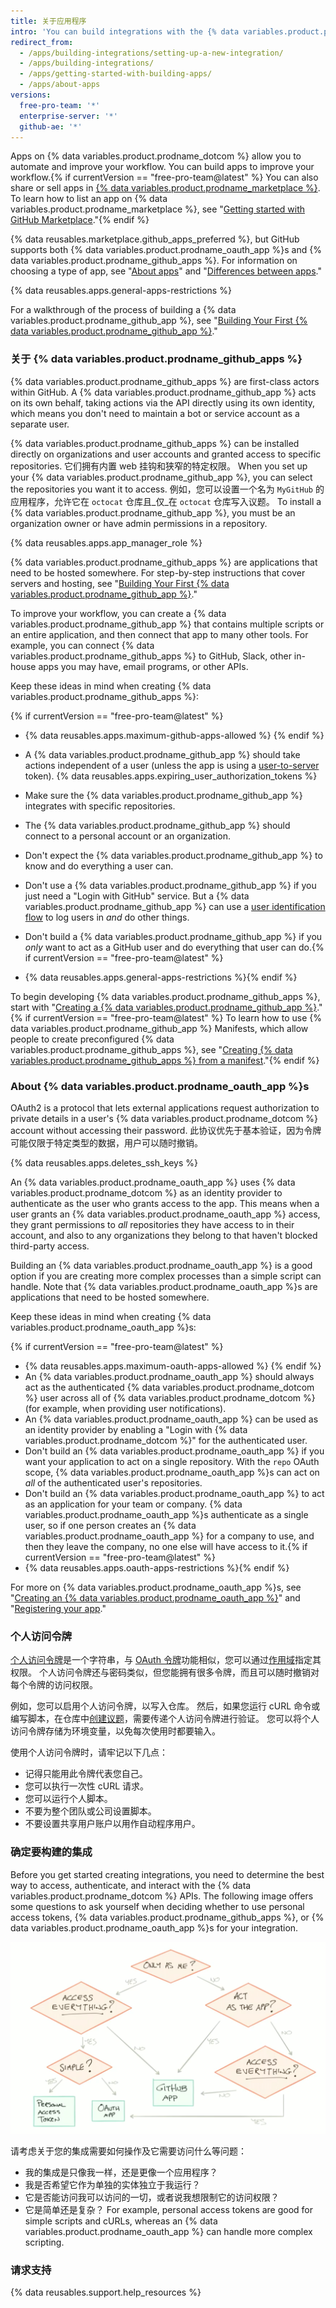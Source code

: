 ```yaml
---
title: 关于应用程序
intro: 'You can build integrations with the {% data variables.product.prodname_dotcom %} APIs to add flexibility and reduce friction in your own workflow.{% if currentVersion == "free-pro-team@latest" %} You can also share integrations with others on [{% data variables.product.prodname_marketplace %}](https://github.com/marketplace).{% endif %}'
redirect_from:
  - /apps/building-integrations/setting-up-a-new-integration/
  - /apps/building-integrations/
  - /apps/getting-started-with-building-apps/
  - /apps/about-apps
versions:
  free-pro-team: '*'
  enterprise-server: '*'
  github-ae: '*'
---
```


Apps on {% data variables.product.prodname_dotcom %} allow you to automate and improve your workflow. You can build apps to improve your workflow.{% if currentVersion == "free-pro-team@latest" %} You can also share or sell apps in [{% data variables.product.prodname_marketplace %}](https://github.com/marketplace). To learn how to list an app on {% data variables.product.prodname_marketplace %}, see "[Getting started with GitHub Marketplace](/marketplace/getting-started/)."{% endif %}

{% data reusables.marketplace.github_apps_preferred %}, but GitHub supports both {% data variables.product.prodname_oauth_app %}s and {% data variables.product.prodname_github_apps %}. For information on choosing a type of app, see "[About apps](/apps/about-apps/)" and "[Differences between apps](/apps/differences-between-apps/)."

{% data reusables.apps.general-apps-restrictions %}

For a walkthrough of the process of building a {% data variables.product.prodname_github_app %}, see "[Building Your First {% data variables.product.prodname_github_app %}](/apps/building-your-first-github-app)."

### 关于 {% data variables.product.prodname_github_apps %}

{% data variables.product.prodname_github_apps %} are first-class actors within GitHub. A {% data variables.product.prodname_github_app %} acts on its own behalf, taking actions via the API directly using its own identity, which means you don't need to maintain a bot or service account as a separate user.

{% data variables.product.prodname_github_apps %} can be installed directly on organizations and user accounts and granted access to specific repositories. 它们拥有内置 web 挂钩和狭窄的特定权限。 When you set up your {% data variables.product.prodname_github_app %}, you can select the repositories you want it to access. 例如，您可以设置一个名为 `MyGitHub` 的应用程序，允许它在 `octocat` 仓库且_仅_在 `octocat` 仓库写入议题。 To install a {% data variables.product.prodname_github_app %}, you must be an organization owner or have admin permissions in a repository.

{% data reusables.apps.app_manager_role %}

{% data variables.product.prodname_github_apps %} are applications that need to be hosted somewhere. For step-by-step instructions that cover servers and hosting, see "[Building Your First {% data variables.product.prodname_github_app %}](/apps/building-your-first-github-app)."

To improve your workflow, you can create a {% data variables.product.prodname_github_app %} that contains multiple scripts or an entire application, and then connect that app to many other tools. For example, you can connect {% data variables.product.prodname_github_apps %} to GitHub, Slack, other in-house apps you may have, email programs, or other APIs.

Keep these ideas in mind when creating {% data variables.product.prodname_github_apps %}:

{% if currentVersion == "free-pro-team@latest" %}
* {% data reusables.apps.maximum-github-apps-allowed %} {% endif %}
* A {% data variables.product.prodname_github_app %} should take actions independent of a user (unless the app is using a [user-to-server](/apps/building-github-apps/identifying-and-authorizing-users-for-github-apps#user-to-server-requests) token). {% data reusables.apps.expiring_user_authorization_tokens %}

* Make sure the {% data variables.product.prodname_github_app %} integrates with specific repositories.
* The {% data variables.product.prodname_github_app %} should connect to a personal account or an organization.
* Don't expect the {% data variables.product.prodname_github_app %} to know and do everything a user can.
* Don't use a {% data variables.product.prodname_github_app %} if you just need a "Login with GitHub" service. But a {% data variables.product.prodname_github_app %} can use a [user identification flow](/apps/building-github-apps/identifying-and-authorizing-users-for-github-apps/) to log users in _and_ do other things.
* Don't build a {% data variables.product.prodname_github_app %} if you _only_ want to act as a GitHub user and do everything that user can do.{% if currentVersion == "free-pro-team@latest" %}
* {% data reusables.apps.general-apps-restrictions %}{% endif %}

To begin developing {% data variables.product.prodname_github_apps %}, start with "[Creating a {% data variables.product.prodname_github_app %}](/apps/building-github-apps/creating-a-github-app/)."{% if currentVersion == "free-pro-team@latest" %} To learn how to use {% data variables.product.prodname_github_app %} Manifests, which allow people to create preconfigured {% data variables.product.prodname_github_apps %}, see "[Creating {% data variables.product.prodname_github_apps %} from a manifest](/apps/building-github-apps/creating-github-apps-from-a-manifest/)."{% endif %}

### About {% data variables.product.prodname_oauth_app %}s

OAuth2 is a protocol that lets external applications request authorization to private details in a user's {% data variables.product.prodname_dotcom %} account without accessing their password. 此协议优先于基本验证，因为令牌可能仅限于特定类型的数据，用户可以随时撤销。

{% data reusables.apps.deletes_ssh_keys %}

An {% data variables.product.prodname_oauth_app %} uses {% data variables.product.prodname_dotcom %} as an identity provider to authenticate as the user who grants access to the app. This means when a user grants an {% data variables.product.prodname_oauth_app %} access, they grant permissions to _all_ repositories they have access to in their account, and also to any organizations they belong to that haven't blocked third-party access.

Building an {% data variables.product.prodname_oauth_app %} is a good option if you are creating more complex processes than a simple script can handle. Note that {% data variables.product.prodname_oauth_app %}s are applications that need to be hosted somewhere.

Keep these ideas in mind when creating {% data variables.product.prodname_oauth_app %}s:

{% if currentVersion == "free-pro-team@latest" %}
* {% data reusables.apps.maximum-oauth-apps-allowed %} {% endif %}
* An {% data variables.product.prodname_oauth_app %} should always act as the authenticated {% data variables.product.prodname_dotcom %} user across all of {% data variables.product.prodname_dotcom %} (for example, when providing user notifications).
* An {% data variables.product.prodname_oauth_app %} can be used as an identity provider by enabling a "Login with {% data variables.product.prodname_dotcom %}" for the authenticated user.
* Don't build an {% data variables.product.prodname_oauth_app %} if you want your application to act on a single repository. With the `repo` OAuth scope, {% data variables.product.prodname_oauth_app %}s can act on _all_ of the authenticated user's repositories.
* Don't build an {% data variables.product.prodname_oauth_app %} to act as an application for your team or company. {% data variables.product.prodname_oauth_app %}s authenticate as a single user, so if one person creates an {% data variables.product.prodname_oauth_app %} for a company to use, and then they leave the company, no one else will have access to it.{% if currentVersion == "free-pro-team@latest" %}
* {% data reusables.apps.oauth-apps-restrictions %}{% endif %}

For more on {% data variables.product.prodname_oauth_app %}s, see "[Creating an {% data variables.product.prodname_oauth_app %}](/apps/building-oauth-apps/creating-an-oauth-app/)" and "[Registering your app](/v3/guides/basics-of-authentication/#registering-your-app)."

### 个人访问令牌

[个人访问令牌](/articles/creating-a-personal-access-token-for-the-command-line/)是一个字符串，与 [OAuth 令牌](/apps/building-oauth-apps/authorizing-oauth-apps/)功能相似，您可以通过[作用域](/apps/building-oauth-apps/understanding-scopes-for-oauth-apps/)指定其权限。 个人访问令牌还与密码类似，但您能拥有很多令牌，而且可以随时撤销对每个令牌的访问权限。

例如，您可以启用个人访问令牌，以写入仓库。 然后，如果您运行 cURL 命令或编写脚本，在仓库中[创建议题](/v3/issues/#create-an-issue)，需要传递个人访问令牌进行验证。 您可以将个人访问令牌存储为环境变量，以免每次使用时都要输入。

使用个人访问令牌时，请牢记以下几点：

* 记得只能用此令牌代表您自己。
* 您可以执行一次性 cURL 请求。
* 您可以运行个人脚本。
* 不要为整个团队或公司设置脚本。
* 不要设置共享用户账户以用作自动程序用户。

### 确定要构建的集成

Before you get started creating integrations, you need to determine the best way to access, authenticate, and interact with the {% data variables.product.prodname_dotcom %} APIs. The following image offers some questions to ask yourself when deciding whether to use personal access tokens, {% data variables.product.prodname_github_apps %}, or {% data variables.product.prodname_oauth_app %}s for your integration.

![应用程序问题流程简介](/assets/images/intro-to-apps-flow.png)

请考虑关于您的集成需要如何操作及它需要访问什么等问题：

* 我的集成是只像我一样，还是更像一个应用程序？
* 我是否希望它作为单独的实体独立于我运行？
* 它是否能访问我可以访问的一切，或者说我想限制它的访问权限？
* 它是简单还是复杂？ For example, personal access tokens are good for simple scripts and cURLs, whereas an {% data variables.product.prodname_oauth_app %} can handle more complex scripting.

### 请求支持

{% data reusables.support.help_resources %}
